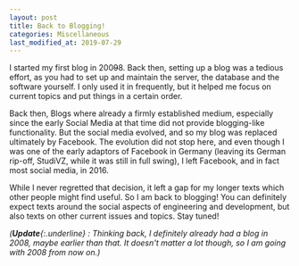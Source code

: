 ```yaml
---
layout: post
title: Back to Blogging!
categories: Miscellaneous
last_modified_at: 2019-07-29
---
```


I started my first blog in 200<s>9</s>8. Back then, setting up a blog was a tedious effort, as you had to set up and maintain the server, the database and the software yourself. I only used it in frequently, but it helped me focus on current topics and put things in a certain order.

Back then, Blogs where already a firmly established medium, especially since the early Social Media at that time did not provide blogging-like functionality. But the social media evolved, and so my blog was replaced ultimately by Facebook. The evolution did not stop here, and even though I was one of the early adaptors of Facebook in Germany (leaving its German rip-off, StudiVZ, while it was still in full swing), I left Facebook, and in fact most social media, in 2016.

While I never regretted that decision, it left a gap for my longer texts which other people might find useful. So I am back to blogging! You can definitely expect texts around the social aspects of engineering and development, but also texts on other current issues and topics. Stay tuned!

*(**Update**{:.underline} : Thinking back, I definitely already had a blog in 2008, maybe earlier than that. It doesn't matter a lot though, so I am going with 2008 from now on.)*